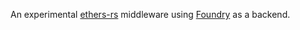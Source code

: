 An experimental [ethers-rs](https://github.com/gakonst/ethers-rs) middleware using [Foundry](https://github.com/gakonst/foundry) as a backend.
